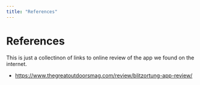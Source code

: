 ```yaml
---
title: "References"
---
```


# References

This is just a collectinon of links to online review of the app we found on the internet.

* https://www.thegreatoutdoorsmag.com/review/blitzortung-app-review/

